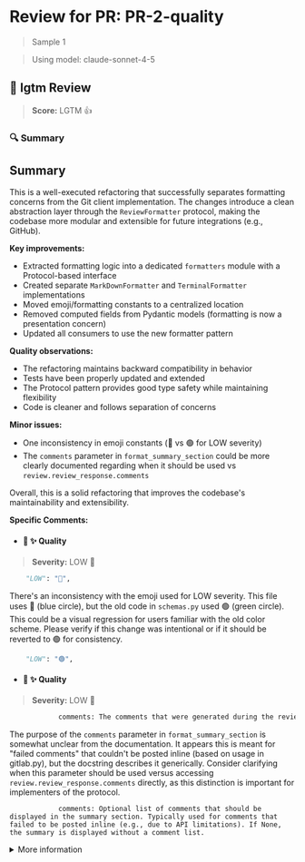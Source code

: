 # Review for PR: PR-2-quality

> Sample 1

> Using model: claude-sonnet-4-5


## 🦉 lgtm Review

> **Score:** LGTM 👍

### 🔍 Summary

## Summary

This is a well-executed refactoring that successfully separates formatting concerns from the Git client implementation. The changes introduce a clean abstraction layer through the `ReviewFormatter` protocol, making the codebase more modular and extensible for future integrations (e.g., GitHub).

**Key improvements:**
- Extracted formatting logic into a dedicated `formatters` module with a Protocol-based interface
- Created separate `MarkDownFormatter` and `TerminalFormatter` implementations
- Moved emoji/formatting constants to a centralized location
- Removed computed fields from Pydantic models (formatting is now a presentation concern)
- Updated all consumers to use the new formatter pattern

**Quality observations:**
- The refactoring maintains backward compatibility in behavior
- Tests have been properly updated and extended
- The Protocol pattern provides good type safety while maintaining flexibility
- Code is cleaner and follows separation of concerns

**Minor issues:**
- One inconsistency in emoji constants (🔵 vs 🟢 for LOW severity)
- The `comments` parameter in `format_summary_section` could be more clearly documented regarding when it should be used vs `review.review_response.comments`

Overall, this is a solid refactoring that improves the codebase's maintainability and extensibility.


**Specific Comments:**

- #### 🦉 ✨ Quality

> **Severity:** LOW 🔵


`````python
    "LOW": "🔵",
`````


There's an inconsistency with the emoji used for LOW severity. This file uses 🔵 (blue circle), but the old code in `schemas.py` used 🟢 (green circle). This could be a visual regression for users familiar with the old color scheme. Please verify if this change was intentional or if it should be reverted to 🟢 for consistency.



`````Python
    "LOW": "🟢",
`````




- #### 🦉 ✨ Quality

> **Severity:** LOW 🔵


`````python
            comments: The comments that were generated during the review and need to be displayed in the general summary section.
`````


The purpose of the `comments` parameter in `format_summary_section` is somewhat unclear from the documentation. It appears this is meant for "failed comments" that couldn't be posted inline (based on usage in gitlab.py), but the docstring describes it generically. Consider clarifying when this parameter should be used versus accessing `review.review_response.comments` directly, as this distinction is important for implementers of the protocol.



`````suggestion
            comments: Optional list of comments that should be displayed in the summary section. Typically used for comments that failed to be posted inline (e.g., due to API limitations). If None, the summary is displayed without a comment list.
`````








<details><summary>More information</summary>

- **Id**: `7dd018cd606f463a931d4e4a8500e385`
- **Model**: `claude-sonnet-4-5`
- **Created at**: `2025-09-30T12:05:41.339497+00:00`


<details><summary>Usage summary</summary>

- **Request count**: `2`
- **Request tokens**: `76,288`
- **Response tokens**: `1,854`
- **Total tokens**: `78,142`

</details>


> See the [📚 lgtm-ai repository](https://github.com/elementsinteractive/lgtm-ai) for more information about lgtm.

</details>

